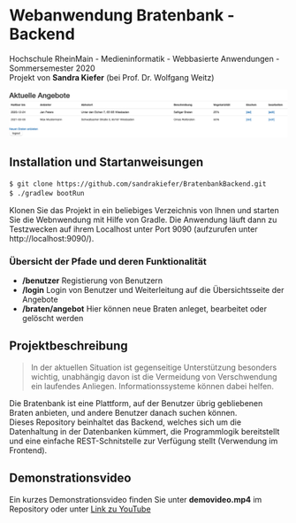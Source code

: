 # Webanwendung Bratenbank - Backend
Hochschule RheinMain - Medieninformatik - Webbasierte Anwendungen - Sommersemester 2020 <br>
Projekt von **Sandra Kiefer** (bei Prof. Dr. Wolfgang Weitz)

![Beispielbild der Backend Webanwendung](src/main/resources/beispiel.png)

## Installation und Startanweisungen
```sh
$ git clone https://github.com/sandrakiefer/BratenbankBackend.git
$ ./gradlew bootRun
```
Klonen Sie das Projekt in ein beliebiges Verzeichnis von Ihnen und starten Sie die Webnwendung mit Hilfe von Gradle.
Die Anwendung läuft dann zu Testzwecken auf ihrem Localhost unter Port 9090 (aufzurufen unter http://localhost:9090/).

### Übersicht der Pfade und deren Funktionalität
* **/benutzer** Registierung von Benutzern
* **/login** Login von Benutzer und Weiterleitung auf die Übersichtsseite der Angebote
* **/braten/angebot** Hier können neue Braten anleget,  bearbeitet oder gelöscht werden

## Projektbeschreibung
> In der aktuellen Situation ist gegenseitige Unterstützung besonders wichtig, unabhängig davon ist die Vermeidung von Verschwendung ein laufendes Anliegen. 
> Informationssysteme können dabei helfen.

Die Bratenbank ist eine Plattform, auf der Benutzer übrig gebliebenen Braten anbieten, und andere Benutzer danach suchen können. <br>
Dieses Repository beinhaltet das Backend, welches sich um die Datenhaltung in der Datenbanken kümmert, die Programmlogik bereitstellt und eine einfache REST-Schnitstelle zur Verfügung stellt (Verwendung im Frontend).

## Demonstrationsvideo
Ein kurzes Demonstrationsvideo finden Sie unter **demovideo.mp4** im Repository oder unter [Link zu YouTube](https://youtu.be/N4_L-YbJTVo)
